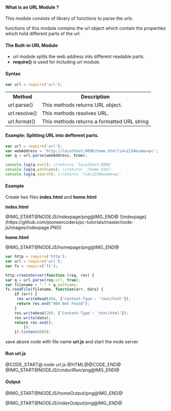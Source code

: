 <h4>What is an URL Module ?</h4>
<p>This module consists of  library of functions to parse the urls.</p>
<p>functions of this module contains the url object which contain the properties which hold different parts of the url.</p>
<h4>The Built-in URL Module</h4>
	<ul>
		<li>url module splits the web address into different readable parts.</li>
		<li><b>require()</b> is used for including url module.</li>
	</ul>
<h4>Syntax</h4>

```javascript
var url = require('url');
```

<table class="pc-table">
	<tr>
		<th>Method</th>
		<th>Description</th>
	</tr>
	<tr>
		<td>url.parse()</td>
		<td>This methods returns URL object.</td>
	</tr>
	<tr>
		<td>url.resolve()</td>
		<td>This methods resolves URL.</td>
	</tr>
	<tr>
		<td>url.format()</td>
		<td>This methods returns a formatted URL string</td>
	</tr>
</table>
<h4>Example: Splitting URL into defferent parts.</h4>

```javascript
var url = require('url');
var webAddress = 'http://localhost:9090/home.html?id=1234&name=pc';
var q = url.parse(webAddress, true);

console.log(q.host); //returns 'localhost:9090'
console.log(q.pathname); //returns '/home.html'
console.log(q.search); //returns '?id=1234&name=pc'
```

<h4>Example </h4>
<p>Create two files <b>index.html</b> and <b>home.html</b></p>
<p><b>index.html</b></p>
<p>
	@IMG_START@NODEJS/indexpage/png@IMG_END@  
	![indexpage](https://github.com/pioneercoders/pc-tutorials/master/node-js/images/indexpage.PNG)

</p>
<p><b>home.html</b></p>
<p>
	@IMG_START@NODEJS/homepage/png@IMG_END@
</p>

```javascript
var http = require('http');
var url = require('url');
var fs = require('fs');

http.createServer(function (req, res) {
var q = url.parse(req.url, true);
var filename = "." + q.pathname;
fs.readFile(filename, function(err, data) {
    if (err) {
	 res.writeHead(404, {'Content-Type': 'text/html'});
	 return res.end("404 Not Found");
	}  
	res.writeHead(200, {'Content-Type': 'text/html'});
	res.write(data);
	return res.end();
	  	});
	}).listen(8080);
```

<p>save above code with file name <b>url.js</b> and start the node server</p>
<h4>Run url.js</h4>
@CODE_START@ node url.js
@HTML@@CODE_END@
@IMG_START@NODEJS/cmdurlRun/png@IMG_END@

<h4>Output</h4>
<p>@IMG_START@NODEJS/homeOutput/png@IMG_END@</p>
<p>@IMG_START@NODEJS/indexOutput/png@IMG_END@</p>
